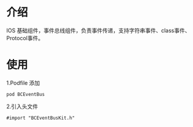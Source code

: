 <h1>介绍</h1>

IOS 基础组件，事件总线组件，负责事件传递，支持字符串事件、class事件、Protocol事件。


	

<h1>使用</h1>

1.Podfile 添加

	pod BCEventBus
	
2.引入头文件

	#import "BCEventBusKit.h"
